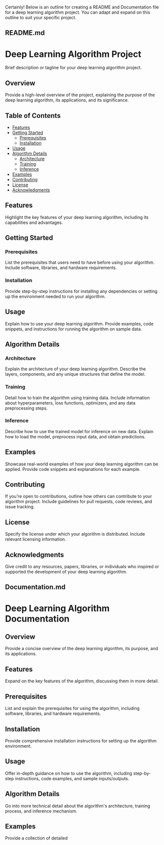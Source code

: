 Certainly! Below is an outline for creating a README and Documentation file for a deep learning algorithm project. You can adapt and expand on this outline to suit your specific project.

## README.md

# Deep Learning Algorithm Project

Brief description or tagline for your deep learning algorithm project.

## Overview

Provide a high-level overview of the project, explaining the purpose of the deep learning algorithm, its applications, and its significance.

## Table of Contents

- [Features](#features)
- [Getting Started](#getting-started)
  - [Prerequisites](#prerequisites)
  - [Installation](#installation)
- [Usage](#usage)
- [Algorithm Details](#algorithm-details)
  - [Architecture](#architecture)
  - [Training](#training)
  - [Inference](#inference)
- [Examples](#examples)
- [Contributing](#contributing)
- [License](#license)
- [Acknowledgments](#acknowledgments)

## Features

Highlight the key features of your deep learning algorithm, including its capabilities and advantages.

## Getting Started

### Prerequisites

List the prerequisites that users need to have before using your algorithm. Include software, libraries, and hardware requirements.

### Installation

Provide step-by-step instructions for installing any dependencies or setting up the environment needed to run your algorithm.

## Usage

Explain how to use your deep learning algorithm. Provide examples, code snippets, and instructions for running the algorithm on sample data.

## Algorithm Details

### Architecture

Explain the architecture of your deep learning algorithm. Describe the layers, components, and any unique structures that define the model.

### Training

Detail how to train the algorithm using training data. Include information about hyperparameters, loss functions, optimizers, and any data preprocessing steps.

### Inference

Describe how to use the trained model for inference on new data. Explain how to load the model, preprocess input data, and obtain predictions.

## Examples

Showcase real-world examples of how your deep learning algorithm can be applied. Provide code snippets and explanations for each example.

## Contributing

If you're open to contributions, outline how others can contribute to your algorithm project. Include guidelines for pull requests, code reviews, and issue tracking.

## License

Specify the license under which your algorithm is distributed. Include relevant licensing information.

## Acknowledgments

Give credit to any resources, papers, libraries, or individuals who inspired or supported the development of your deep learning algorithm.

## Documentation.md

# Deep Learning Algorithm Documentation

## Overview

Provide a concise overview of the deep learning algorithm, its purpose, and its applications.

## Features

Expand on the key features of the algorithm, discussing them in more detail.

## Prerequisites

List and explain the prerequisites for using the algorithm, including software, libraries, and hardware requirements.

## Installation

Provide comprehensive installation instructions for setting up the algorithm environment.

## Usage

Offer in-depth guidance on how to use the algorithm, including step-by-step instructions, code examples, and sample inputs/outputs.

## Algorithm Details

Go into more technical detail about the algorithm's architecture, training process, and inference mechanism.

## Examples

Provide a collection of detailed
